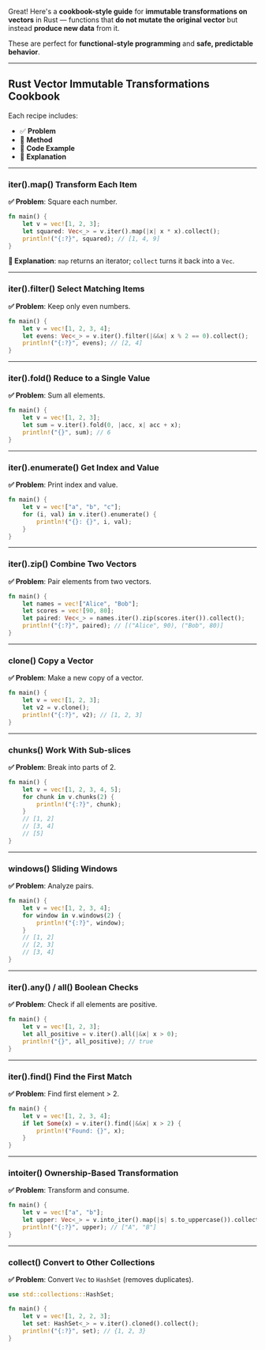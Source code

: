 Great! Here's a **cookbook-style guide** for **immutable transformations on vectors** in Rust — functions that **do not mutate the original vector** but instead **produce new data** from it.

These are perfect for **functional-style programming** and **safe, predictable behavior**.

---

## Rust Vector Immutable Transformations Cookbook

Each recipe includes:

* ✅ **Problem**
* 🧰 **Method**
* 🔢 **Code Example**
* 📘 **Explanation**

---

### iter().map() Transform Each Item

**✅ Problem**: Square each number.

```rust
fn main() {
    let v = vec![1, 2, 3];
    let squared: Vec<_> = v.iter().map(|x| x * x).collect();
    println!("{:?}", squared); // [1, 4, 9]
}
```

**📘 Explanation**: `map` returns an iterator; `collect` turns it back into a `Vec`.

---

### iter().filter() Select Matching Items

**✅ Problem**: Keep only even numbers.

```rust
fn main() {
    let v = vec![1, 2, 3, 4];
    let evens: Vec<_> = v.iter().filter(|&&x| x % 2 == 0).collect();
    println!("{:?}", evens); // [2, 4]
}
```

---

### iter().fold() Reduce to a Single Value

**✅ Problem**: Sum all elements.

```rust
fn main() {
    let v = vec![1, 2, 3];
    let sum = v.iter().fold(0, |acc, x| acc + x);
    println!("{}", sum); // 6
}
```

---

### iter().enumerate() Get Index and Value

**✅ Problem**: Print index and value.

```rust
fn main() {
    let v = vec!["a", "b", "c"];
    for (i, val) in v.iter().enumerate() {
        println!("{}: {}", i, val);
    }
}
```

---

### iter().zip() Combine Two Vectors

**✅ Problem**: Pair elements from two vectors.

```rust
fn main() {
    let names = vec!["Alice", "Bob"];
    let scores = vec![90, 80];
    let paired: Vec<_> = names.iter().zip(scores.iter()).collect();
    println!("{:?}", paired); // [("Alice", 90), ("Bob", 80)]
}
```

---

### clone() Copy a Vector

**✅ Problem**: Make a new copy of a vector.

```rust
fn main() {
    let v = vec![1, 2, 3];
    let v2 = v.clone();
    println!("{:?}", v2); // [1, 2, 3]
}
```

---

### chunks() Work With Sub-slices

**✅ Problem**: Break into parts of 2.

```rust
fn main() {
    let v = vec![1, 2, 3, 4, 5];
    for chunk in v.chunks(2) {
        println!("{:?}", chunk);
    }
    // [1, 2]
    // [3, 4]
    // [5]
}
```

---

### windows() Sliding Windows

**✅ Problem**: Analyze pairs.

```rust
fn main() {
    let v = vec![1, 2, 3, 4];
    for window in v.windows(2) {
        println!("{:?}", window);
    }
    // [1, 2]
    // [2, 3]
    // [3, 4]
}
```

---

### iter().any() / all() Boolean Checks

**✅ Problem**: Check if all elements are positive.

```rust
fn main() {
    let v = vec![1, 2, 3];
    let all_positive = v.iter().all(|&x| x > 0);
    println!("{}", all_positive); // true
}
```

---

### iter().find() Find the First Match

**✅ Problem**: Find first element > 2.

```rust
fn main() {
    let v = vec![1, 2, 3, 4];
    if let Some(x) = v.iter().find(|&&x| x > 2) {
        println!("Found: {}", x);
    }
}
```

---

### intoiter() Ownership-Based Transformation

**✅ Problem**: Transform and consume.

```rust
fn main() {
    let v = vec!["a", "b"];
    let upper: Vec<_> = v.into_iter().map(|s| s.to_uppercase()).collect();
    println!("{:?}", upper); // ["A", "B"]
}
```

---

### collect() Convert to Other Collections

**✅ Problem**: Convert `Vec` to `HashSet` (removes duplicates).

```rust
use std::collections::HashSet;

fn main() {
    let v = vec![1, 2, 2, 3];
    let set: HashSet<_> = v.iter().cloned().collect();
    println!("{:?}", set); // {1, 2, 3}
}
```
